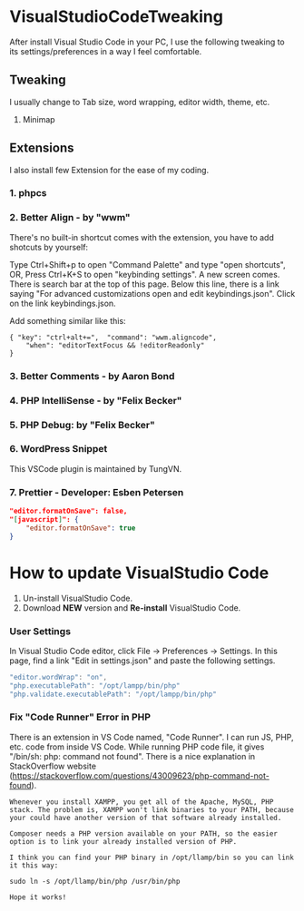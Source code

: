 # VisualStudioCodeTweaking

After install Visual Studio Code in your PC, I use the following tweaking to its settings/preferences in a way I feel comfortable.

## Tweaking

I usually change to Tab size, word wrapping, editor width, theme, etc.

1. Minimap


## Extensions

I also install few Extension for the ease of my coding.

### 1. phpcs

### 2. Better Align - by "wwm"

There's no built-in shortcut comes with the extension, you have to add shotcuts by yourself:

Type Ctrl+Shift+p to open "Command Palette" and type "open shortcuts", OR, Press Ctrl+K+S to open "keybinding settings". A new screen comes. There is search bar at the top of this page. Below this line, there is a link saying "For advanced customizations open and edit keybindings.json". Click on the link keybindings.json.

Add something similar like this:
```
{ "key": "ctrl+alt+=",  "command": "wwm.aligncode",
    "when": "editorTextFocus && !editorReadonly"
}
```

### 3. Better Comments - by Aaron Bond

### 4. PHP IntelliSense - by "Felix Becker"

### 5. PHP Debug: by "Felix Becker"

### 6. WordPress Snippet

This VSCode plugin is maintained by TungVN.

### 7. Prettier - Developer: Esben Petersen

```json
"editor.formatOnSave": false,
"[javascript]": {
    "editor.formatOnSave": true
}
```

# How to update VisualStudio Code

1. Un-install VisualStudio Code.
2. Download **NEW** version and **Re-install** VisualStudio Code.

### User Settings

In Visual Studio Code editor, click File -> Preferences -> Settings. In this page, find a link "Edit in settings.json" and paste the following settings.

```js
"editor.wordWrap": "on",
"php.executablePath": "/opt/lampp/bin/php"
"php.validate.executablePath": "/opt/lampp/bin/php"
```

### Fix "Code Runner" Error in PHP

There is an extension in VS Code named, "Code Runner". I can run JS, PHP, etc. code from inside VS Code. While running PHP code file, it gives "/bin/sh: php: command not found". There is a nice explanation in StackOverflow website (https://stackoverflow.com/questions/43009623/php-command-not-found).

```
Whenever you install XAMPP, you get all of the Apache, MySQL, PHP stack. The problem is, XAMPP won't link binaries to your PATH, because your could have another version of that software already installed.

Composer needs a PHP version available on your PATH, so the easier option is to link your already installed version of PHP.

I think you can find your PHP binary in /opt/llamp/bin so you can link it this way:

sudo ln -s /opt/llamp/bin/php /usr/bin/php

Hope it works!
```
